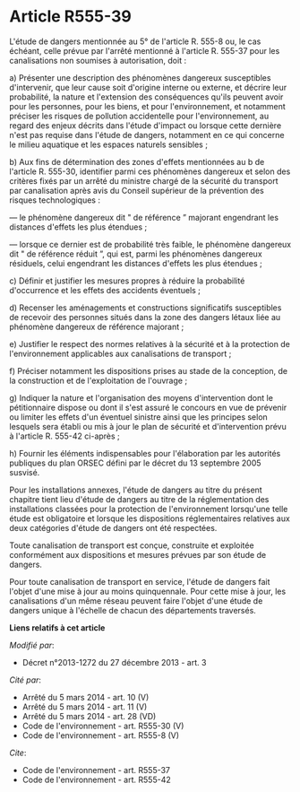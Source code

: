 # Article R555-39

L'étude de dangers mentionnée au 5° de l'article R. 555-8 ou, le cas échéant, celle prévue par l'arrêté mentionné à l'article
R. 555-37 pour les canalisations non soumises à autorisation, doit : 

a) Présenter une description des phénomènes dangereux susceptibles d'intervenir, que leur cause soit d'origine interne ou
externe, et décrire leur probabilité, la nature et l'extension des conséquences qu'ils peuvent avoir pour les personnes, pour
les biens, et pour l'environnement, et notamment préciser les risques de pollution accidentelle pour l'environnement, au
regard des enjeux décrits dans l'étude d'impact ou lorsque cette dernière n'est pas requise dans l'étude de dangers,
notamment en ce qui concerne le milieu aquatique et les espaces naturels sensibles ; 

b) Aux fins de détermination des zones d'effets mentionnées au b de l'article R. 555-30, identifier parmi ces phénomènes
dangereux et selon des critères fixés par un arrêté du ministre chargé de la sécurité du transport par canalisation après
avis du Conseil supérieur de la prévention des risques technologiques : 

― le phénomène dangereux dit " de référence ” majorant engendrant les distances d'effets les plus étendues ; 

― lorsque ce dernier est de probabilité très faible, le phénomène dangereux dit " de référence réduit ”, qui est, parmi les
phénomènes dangereux résiduels, celui engendrant les distances d'effets les plus étendues ; 

c) Définir et justifier les mesures propres à réduire la probabilité d'occurrence et les effets des accidents éventuels ; 

d) Recenser les aménagements et constructions significatifs susceptibles de recevoir des personnes situés dans la zone des
dangers létaux liée au phénomène dangereux de référence majorant ; 

e) Justifier le respect des normes relatives à la sécurité et à la protection de l'environnement applicables aux
canalisations de transport ; 

f) Préciser notamment les dispositions prises au stade de la conception, de la construction et de l'exploitation de
l'ouvrage ; 

g) Indiquer la nature et l'organisation des moyens d'intervention dont le pétitionnaire dispose ou dont il s'est assuré le
concours en vue de prévenir ou limiter les effets d'un éventuel sinistre ainsi que les principes selon lesquels sera établi
ou mis à jour le plan de sécurité et d'intervention prévu à l'article R. 555-42 ci-après ; 

h) Fournir les éléments indispensables pour l'élaboration par les autorités publiques du plan ORSEC défini par le décret du
13 septembre 2005 susvisé. 

Pour les installations annexes, l'étude de dangers au titre du présent chapitre tient lieu d'étude de dangers au titre de la
réglementation des installations classées pour la protection de l'environnement lorsqu'une telle étude est obligatoire et
lorsque les dispositions réglementaires relatives aux deux catégories d'étude de dangers ont été respectées.

Toute canalisation de transport est conçue, construite et exploitée conformément aux dispositions et mesures prévues par son
étude de dangers.

Pour toute canalisation de transport en service, l'étude de dangers fait l'objet d'une mise à jour au moins quinquennale.
Pour cette mise à jour, les canalisations d'un même réseau peuvent faire l'objet d'une étude de dangers unique à l'échelle de
chacun des départements traversés.

**Liens relatifs à cet article**

_Modifié par_:

  - Décret n°2013-1272 du 27 décembre 2013 - art. 3

_Cité par_:

  - Arrêté du 5 mars 2014 - art. 10 (V)
  - Arrêté du 5 mars 2014 - art. 11 (V)
  - Arrêté du 5 mars 2014 - art. 28 (VD)
  - Code de l'environnement - art. R555-30 (V)
  - Code de l'environnement - art. R555-8 (V)

_Cite_:

  - Code de l'environnement - art. R555-37
  - Code de l'environnement - art. R555-42
